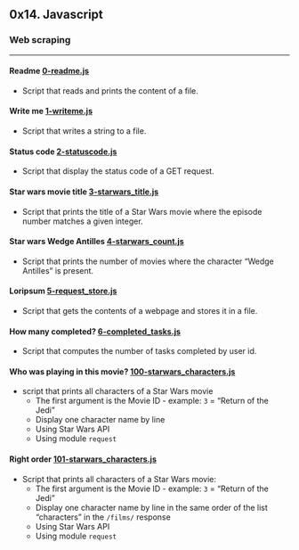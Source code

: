 ## 0x14. Javascript
### Web scraping

------------

#### Readme [0-readme.js](./0-readme.js)
- Script that reads and prints the content of a file.

#### Write me [1-writeme.js](./1-writeme.js)
- Script that writes a string to a file.

#### Status code [2-statuscode.js](./2-statuscode.js)
- Script that display the status code of a GET request.

#### Star wars movie title [3-starwars_title.js](./3-starwars_title.js)
- Script that prints the title of a Star Wars movie where the episode number matches a given integer.

#### Star wars Wedge Antilles [4-starwars_count.js](./4-starwars_count.js)
- Script that prints the number of movies where the character “Wedge Antilles” is present.

#### Loripsum [5-request_store.js](./5-request_store.js)
- Script that gets the contents of a webpage and stores it in a file.

#### How many completed? [6-completed_tasks.js](./6-completed_tasks.js)
- Script that computes the number of tasks completed by user id.

#### Who was playing in this movie? [100-starwars_characters.js](./100-starwars_characters.js)
- script that prints all characters of a Star Wars movie
    - The first argument is the Movie ID - example: `3` = “Return of the Jedi”
    - Display one character name by line
    - Using Star Wars API
    - Using module `request`

#### Right order [101-starwars_characters.js](./101-starwars_characters.js)
- Script that prints all characters of a Star Wars movie:
    - The first argument is the Movie ID - example: `3` = “Return of the Jedi”
    - Display one character name by line in the same order of the list “characters” in the `/films/` response
    - Using Star Wars API
    - Using module `request`

